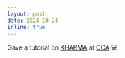 ```yaml
---
layout: post
date: 2024-10-24
inline: true
---
```


Gave a tutorial on <a href="https://github.com/AFD-Illinois/kharma">KHARMA</a> at <a href="https://www.simonsfoundation.org/flatiron/center-for-computational-astrophysics/">CCA</a> :computer: